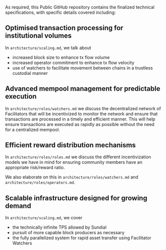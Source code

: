 As required, this Public GitHub repository contains the finalized technical specifications, with specific details covered including:

## Optimised transaction processing for institutional volumes

In `architecture/scaling.md`, we talk about 
- increased block size to enhance tx flow volume
- increased operator commitment to enhance tx flow velocity
- use of watchers to facilitate movement between chains in a trustless custodial manner

## Advanced mempool management for predictable execution

In `architecture/roles/watchers.md` we discuss the decentralized network of Facilitators that will be incentivized to monitor the network and ensure that transactions are processed in a timely and efficient manner. This will help ensure transactions are executed as rapidly as possible without the need for a centralized mempool.

## Efficient reward distribution mechanisms

In `architecture/roles/roles.md` we discuss the different incentivization models we have in mind for ensuring community members have an appropriate risk/reward ratio.

We also elaborate on this in `architecture/roles/watchers.md` and `architecture/roles/operators.md`.

## Scalable infrastructure designed for growing demand

In `architecture/scaling.md`, we cover
- the technically infinite TPS allowed by Sundial 
- pursuit of more capable block producers as necessary
- the fully parallelized system for rapid asset transfer using Facilitator Watchers